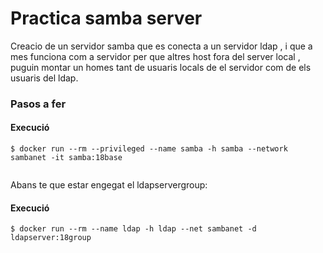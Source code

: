 # Practica samba server

Creacio de un servidor samba que es conecta a un servidor ldap , i que a mes funciona com a servidor per
que altres host fora del server local , puguin montar un homes tant de usuaris locals de el servidor com de 
els usuaris del ldap.

### Pasos a fer 



#### Execució

```
$ docker run --rm --privileged --name samba -h samba --network sambanet -it samba:18base


```
Abans te que estar engegat el ldapservergroup:

#### Execució

```
$ docker run --rm --name ldap -h ldap --net sambanet -d ldapserver:18group
```

